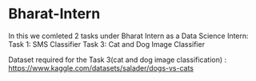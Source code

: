 # Bharat-Intern
In this we comleted 2 tasks under Bharat Intern as a Data Science Intern:
Task 1: SMS Classifier
Task 3: Cat and Dog Image Classifier

Dataset required for the Task 3(cat and dog image classification) : https://www.kaggle.com/datasets/salader/dogs-vs-cats
